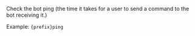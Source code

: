 Check the bot ping (the time it takes for a user to send a command to the bot receiving it.)

Example: `{prefix}ping`
